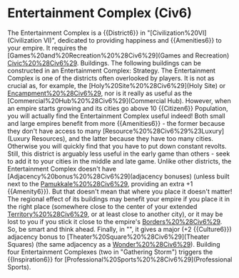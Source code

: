 # Entertainment Complex (Civ6)

The Entertainment Complex is a {{District6}} in "[Civilization%20VI](Civilization VI)", dedicated to providing happiness and {{Amenities6}} to your empire. It requires the [Games%20and%20Recreation%20%28Civ6%29](Games and Recreation) [Civic%20%28Civ6%29](civic).
Buildings.
The following buildings can be constructed in an Entertainment Complex:
Strategy.
The Entertainment Complex is one of the districts often overlooked by players. It is not as crucial as, for example, the [Holy%20Site%20%28Civ6%29](Holy Site) or [Encampment%20%28Civ6%29](Encampment), nor is it really as useful as the [Commercial%20Hub%20%28Civ6%29](Commercial Hub). However, when an empire starts growing and its cities go above 10 {{Citizen6}} Population, you will actually find the Entertainment Complex useful indeed! Both small and large empires benefit from more {{Amenities6}} - the former because they don't have access to many [Resource%20%28Civ6%29%23Luxury](Luxury Resources), and the latter because they have too many cities. Otherwise you will quickly find that you have to put down constant revolts. Still, this district is arguably less useful in the early game than others - seek to add it to your cities in the middle and late game.
Unlike other districts, the Entertainment Complex doesn't have [Adjacency%20bonus%20%28Civ6%29](adjacency bonuses) (unless built next to the [Pamukkale%20%28Civ6%29](Pamukkale), providing an extra +1 {{Amenity6}}). But that doesn't mean that where you place it doesn't matter! The regional effect of its buildings may benefit your empire if you place it in the right place (somewhere close to the center of your extended [Territory%20%28Civ6%29](territory), or at least close to another city), or it may be lost to you if you stick it close to the empire's [Borders%20%28Civ6%29](borders). So, be smart and think ahead. Finally, in "", it gives a major (+2 {{Culture6}}) adjacency bonus to [Theater%20Square%20%28Civ6%29](Theater Squares) (the same adjacency as a [Wonder%20%28Civ6%29](wonder)).
Building four Entertainment Complexes (two in "Gathering Storm") triggers the {{Inspiration6}} for [Professional%20Sports%20%28Civ6%29](Professional Sports).